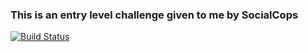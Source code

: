### This is an entry level challenge given to me by SocialCops

[![Build Status](https://travis-ci.org/itch96/social-cops-challenge.svg?branch=master)](https://travis-ci.org/itch96/social-cops-challenge)
